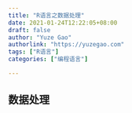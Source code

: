 ```yaml
---
title: "R语言之数据处理"
date: 2021-01-24T12:22:05+08:00
draft: false
author: "Yuze Gao"
authorlink: "https://yuzegao.com"
tags: ["R语言"]
categories: ["编程语言"]

---
```


## 数据处理

